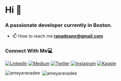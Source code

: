 <h1 align="left">Hi 👋</h1>
<h3 align="left">A passionate developer currently in Boston.</h3>

- 📫 How to reach me **ranadeamr@gmail.com**

### Connect With Me💻
<p align="left" align='right'>
<a target="_blank"href="https://www.linkedin.com/in/ameya-ranade/"><img alt="LinkedIn" src="https://img.shields.io/badge/linkedin-%230077B5.svg?style=for-the-badge&logo=linkedin&logoColor=white"/></a>
<a target="_blank"href="https://ameyaranadee.medium.com/"><img alt="Medium" src="https://img.shields.io/badge/Medium-%23000000.svg?style=for-the-badge&logo=Medium&logoColor=white"/></a>
<a target="_blank"href="https://twitter.com/ameyaranadee"><img alt="Twitter" src="https://img.shields.io/badge/Twitter-%231DA1F2.svg?style=for-the-badge&logo=Twitter&logoColor=white"/></a>
<a target="_blank"href="https://www.instagram.com/ameyaranadee/">	<img alt="Instagram" src="https://img.shields.io/badge/Instagram-%23E4405F.svg?style=for-the-badge&logo=Instagram&logoColor=white"/></a>
<a target="_blank"href="https://www.kaggle.com/ameyaranade">	<img alt="Kaggle" src="https://img.shields.io/badge/Kaggle-20BEFF?style=for-the-badge&logo=Kaggle&logoColor=white"/></a>
</p>
</p>

<p><img align="left" src="https://github-readme-stats.vercel.app/api/top-langs?username=ameyaranadee&show_icons=true&locale=en&layout=compact" alt="ameyaranadee" /></p>

<p>&nbsp;<img align="center" src="https://github-readme-stats.vercel.app/api?username=ameyaranadee&show_icons=true&locale=en" alt="ameyaranadee" /></p>
